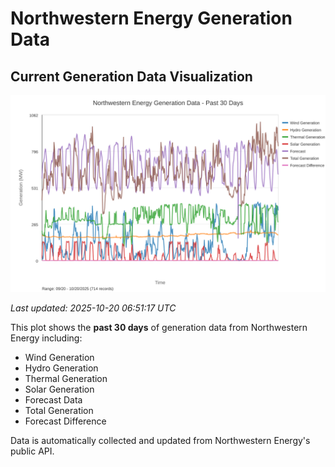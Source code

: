 # Northwestern Energy Generation Data

## Current Generation Data Visualization

![Northwestern Energy Generation Data](images/nwe_generation_plot.svg)

*Last updated: 2025-10-20 06:51:17 UTC*

This plot shows the **past 30 days** of generation data from Northwestern Energy including:
- Wind Generation
- Hydro Generation  
- Thermal Generation
- Solar Generation
- Forecast Data
- Total Generation
- Forecast Difference

Data is automatically collected and updated from Northwestern Energy's public API.

